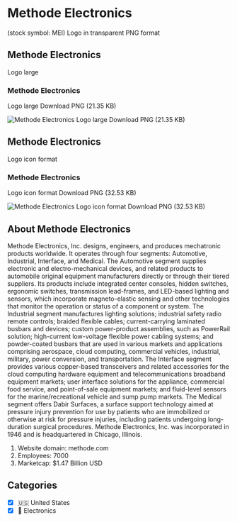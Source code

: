 # Methode Electronics
 (stock symbol: MEI) Logo in transparent PNG format

## Methode Electronics
 Logo large

### Methode Electronics
 Logo large Download PNG (21.35 KB)

![Methode Electronics
 Logo large Download PNG (21.35 KB)](/img/orig/MEI_BIG-a7efd8ba.png)

## Methode Electronics
 Logo icon format

### Methode Electronics
 Logo icon format Download PNG (32.53 KB)

![Methode Electronics
 Logo icon format Download PNG (32.53 KB)](/img/orig/MEI-5b52707a.png)

## About Methode Electronics


Methode Electronics, Inc. designs, engineers, and produces mechatronic products worldwide. It operates through four segments: Automotive, Industrial, Interface, and Medical. The Automotive segment supplies electronic and electro-mechanical devices, and related products to automobile original equipment manufacturers directly or through their tiered suppliers. Its products include integrated center consoles, hidden switches, ergonomic switches, transmission lead-frames, and LED-based lighting and sensors, which incorporate magneto-elastic sensing and other technologies that monitor the operation or status of a component or system. The Industrial segment manufactures lighting solutions; industrial safety radio remote controls; braided flexible cables; current-carrying laminated busbars and devices; custom power-product assemblies, such as PowerRail solution; high-current low-voltage flexible power cabling systems; and powder-coated busbars that are used in various markets and applications comprising aerospace, cloud computing, commercial vehicles, industrial, military, power conversion, and transportation. The Interface segment provides various copper-based transceivers and related accessories for the cloud computing hardware equipment and telecommunications broadband equipment markets; user interface solutions for the appliance, commercial food service, and point-of-sale equipment markets; and fluid-level sensors for the marine/recreational vehicle and sump pump markets. The Medical segment offers Dabir Surfaces, a surface support technology aimed at pressure injury prevention for use by patients who are immobilized or otherwise at risk for pressure injuries, including patients undergoing long-duration surgical procedures. Methode Electronics, Inc. was incorporated in 1946 and is headquartered in Chicago, Illinois.

1. Website domain: methode.com
2. Employees: 7000
3. Marketcap: $1.47 Billion USD


## Categories
- [x] 🇺🇸 United States
- [x] 🔌 Electronics
